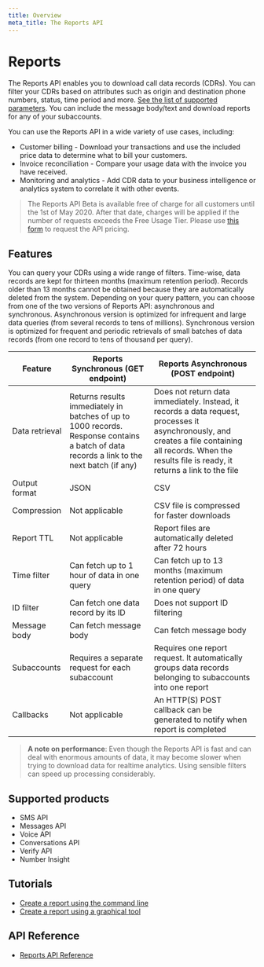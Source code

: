 ```yaml
---
title: Overview
meta_title: The Reports API
---
```



# Reports
The Reports API enables you to download call data records (CDRs). You can filter your CDRs based on attributes such  as origin and destination phone numbers, status, time period and more. [See the list of supported parameters](/api/reports). You can include the message body/text and download reports for any of your subaccounts.

You can use the Reports API in a wide variety of use cases, including:

* Customer billing - Download your transactions and use the included price data to determine what to bill your customers.
* Invoice reconciliation - Compare your usage data with the invoice you have received.
* Monitoring and analytics - Add CDR data to your business intelligence or analytics system to correlate it with other events.

> The Reports API Beta is available free of charge for all customers until the 1st of May 2020. After that date, charges will be applied if the number of requests exceeds the Free Usage Tier. Please use [this form](https://info.nexmo.com/ReportsAPI.html) to request the API pricing.

## Features
You can query your CDRs using a wide range of filters. Time-wise, data records are kept for thirteen months (maximum retention period). Records older than 13 months cannot be obtained because they are automatically deleted from the system.
 Depending on your query pattern, you can choose from one of the two versions of Reports API: asynchronous and synchronous. Asynchronous version is optimized for infrequent and large data queries (from several records to tens of millions). Synchronous version is optimized for frequent and periodic retrievals of small batches of data records (from one record to tens of thousand per query). 

 | Feature  | Reports Synchronous (GET endpoint) | Reports Asynchronous (POST endpoint) |
 | --------------- | --------------- | --------------- |
 | Data retrieval | Returns results immediately in batches of up to 1000 records. Response contains a batch of data records a link to the next batch (if any) | Does not return data immediately. Instead, it records a data request, processes it asynchronously, and creates a file containing all records. When the results file is ready, it returns a link to the file |
 | Output format | JSON | CSV |
 | Compression | Not applicable | CSV file is compressed for faster downloads |
 | Report TTL | Not applicable | Report files are automatically deleted after 72 hours |
 | Time filter  | Can fetch up to 1 hour of data in one query | Can fetch up to 13 months (maximum retention period) of data in one query |
 | ID filter  | Can fetch one data record by its ID | Does not support ID filtering |
 | Message body  | Can fetch message body | Can fetch message body |
 | Subaccounts  | Requires a separate request for each subaccount | Requires one report request. It automatically groups data records belonging to subaccounts into one report |
 | Callbacks | Not applicable | An HTTP(S) POST callback can be generated to notify when report is completed |

> **A note on performance**: Even though the Reports API is fast and can deal with enormous amounts of data, it may become slower when trying to download data for realtime analytics. Using sensible filters can speed up processing considerably.

## Supported products

* SMS API
* Messages API
* Voice API
* Conversations API
* Verify API
* Number Insight

## Tutorials

* [Create a report using the command line](/reports/tutorials/create-and-retrieve-a-report/)
* [Create a report using a graphical tool](/reports/tutorials/create-report-using-graphical-tools)

## API Reference

* [Reports API Reference](/api/reports)
